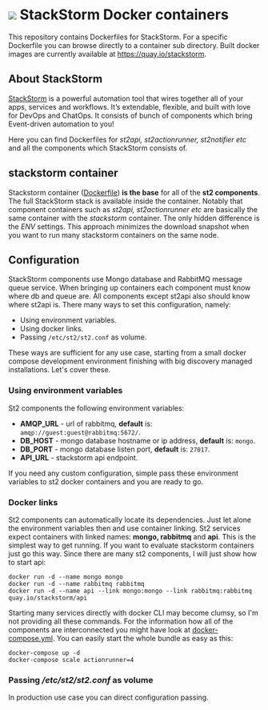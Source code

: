 # ![](https://stackstorm.com/wp/wp-content/uploads/2014/10/stackstorm-logo-header.png)  StackStorm Docker containers
This repository contains Dockerfiles for StackStorm. For a specific Dockerfile you can browse directly to a container sub directory. Built docker images are currently available at https://quay.io/stackstorm.

## About StackStorm

[StackStorm](https://stackstorm.com/) is a powerful automation tool that wires together all of your apps, services and workflows. It’s extendable, flexible, and built with love for DevOps and ChatOps. It consists of bunch of components which bring Event-driven automation to you!

Here you can find Dockerfiles for *st2api, st2actionrunner, st2notifier etc* and all the components which StackStorm consists of.

## stackstorm container

Stackstorm container ([Dockerfile](Stackstorm/Dockerfile))  **is the base** for all of the **st2 components**. The full StackStorm stack is available inside the container. Notably that component containers such as *st2api, st2actionrunner etc* are basically the same container with the *stackstorm* container. The only hidden difference is the *ENV* settings. This approach minimizes the download snapshot when you want to run many stackstorm containers on the same node.

## Configuration

StackStorm components use Mongo database and RabbitMQ message queue service. When bringing up containers each component must know where db and queue are. All components except st2api also should know where st2api is.
There many ways to set this configuration, namely:

 - Using environment variables.
 - Using docker links.
 - Passing `/etc/st2/st2.conf` as volume.
 
These ways are sufficient for any use case, starting from a small docker compose development environment finishing with big discovery managed installations. Let's cover these.

### Using environment variables

St2 components the following environment variables:

 - **AMQP_URL** - url of rabbitmq, **default** is: `amqp://guest:guest@rabbitmq:5672/`.
 - **DB_HOST** - mongo database hostname or ip address, **default** is: `mongo`.
 - **DB_PORT** - mongo database listen port, **default** is: `27017`.
 - **API_URL** - stackstorm api endpoint. 

If you need any custom configuration, simple pass these environment variables to st2 docker containers and you are ready to go.

### Docker links

St2 components can automatically locate its dependencies. Just let alone the environment variables then and use container linking. St2 services expect containers with linked names: **mongo, rabbitmq** and **api**. This is the simplest way to get running. If you want to evaluate stackstorm containers just go this way. Since there are many st2 components, I will just show how to start api:

```shell
docker run -d --name mongo mongo
docker run -d --name rabbitmq rabbitmq
docker run -d --name api --link mongo:mongo --link rabbitmq:rabbitmq quay.io/stackstorm/api
```

Starting many services directly with docker CLI may become clumsy, so I'm not providing all these commands. For the information how all of the components are interconnected you might have look at [docker-compose.yml](docker-compose.yml). You can easily start the whole bundle as easy as this:

```
docker-compose up -d
docker-compose scale actionrunner=4
```

### Passing */etc/st2/st2.conf* as volume

In production use case you can direct configuration passing.
